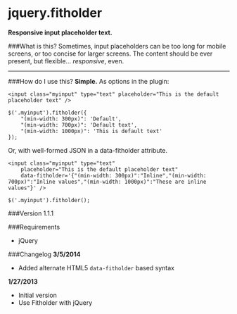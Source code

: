 jquery.fitholder
===================

**Responsive input placeholder text.**

###What is this?
Sometimes, input placeholders can be too long for mobile screens, or too concise for larger screens. The content should be ever present, but flexible... *responsive*, even.

***

###How do I use this?
__Simple.__ As options in the plugin:

```
<input class="myinput" type="text" placeholder="This is the default placeholder text" />
```
```
$('.myinput').fitholder({
    "(min-width: 300px)": 'Default',
    "(min-width: 700px)": 'Default text',
    "(min-width: 1000px)": 'This is default text'
});
```

Or, with well-formed JSON in a data-fitholder attribute.

```
<input class="myinput" type="text" 
	placeholder="This is the default placeholder text" 
	data-fitholder='{"(min-width: 300px)":"Inline","(min-width: 700px)":"Inline values","(min-width: 1000px)":"These are inline values"}' />
```
```
$('.myinput').fitholder();
```

###Version
1.1.1

###Requirements
- jQuery

###Changelog
__3/5/2014__
- Added alternate HTML5 `data-fitholder` based syntax

__1/27/2013__
- Initial version
- Use Fitholder with jQuery
